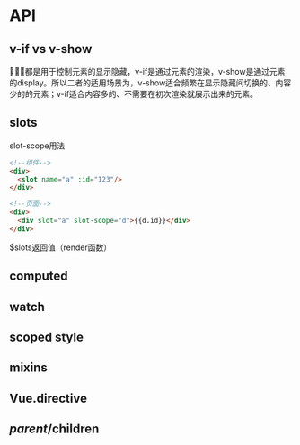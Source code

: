 
# API

## v-if vs v-show

都是用于控制元素的显示隐藏，v-if是通过元素的渲染，v-show是通过元素的display。所以二者的适用场景为，v-show适合频繁在显示隐藏间切换的、内容少的的元素；v-if适合内容多的、不需要在初次渲染就展示出来的元素。

## slots

slot-scope用法

```html
<!--组件-->
<div>
  <slot name="a" :id="123"/>
</div>

<!--页面-->
<div>
  <div slot="a" slot-scope="d">{{d.id}}</div>
</div>
```

$slots返回值（render函数）

## computed

## watch

## scoped style

## mixins

## Vue.directive

## $parent/$children

